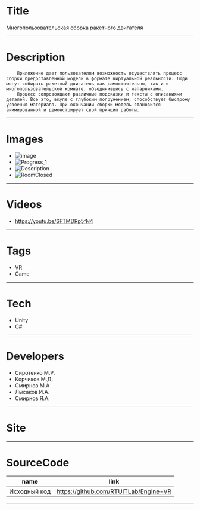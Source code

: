 # Title
Многопользовательская сборка ракетного двигателя

---

# Description

```
    Приложение дает пользователям возможность осуществлять процесс сборки предоставленной модели в формате виртуальной реальности. Люди могут собирать ракетный двигатель как самостоятельно, так и в многопользовательской комнате, объединившись с напарниками.
	Процесс сопровождают различные подсказки и тексты с описаниями деталей. Все это, вкупе с глубоким погружением, способствует быстрому усвоению материала. При окончании сборки модель становится анимированной и демонстрирует свой принцип работы.
```
---

# Images
* ![image](https://user-images.githubusercontent.com/46666053/141160470-a31d20dd-86bd-4be8-9308-a631227b5ba0.png)
* ![Progress_1](https://user-images.githubusercontent.com/46666053/141155619-bb28a0e8-fd3b-4359-97e5-36f3d1cf71c3.png)
* ![Description](https://user-images.githubusercontent.com/46666053/141155697-f247130d-e9a9-4f7d-812c-7a328e3022af.png)
* ![RoomClosed](https://user-images.githubusercontent.com/46666053/141155722-2e5c8eab-dfef-42f7-ae67-daf43e1756d6.png)
---

# Videos
* https://youtu.be/6FTMDRp5fN4
---

# Tags
* VR
* Game
---
# Tech
* Unity
* C#
---
# Developers
* Сиротенко М.Р.
* Корчиков М.Д.
* Смирнов М.А
* Лысаков И.А.
* Смирнов Я.А.
---
# Site
---
# SourceCode
| name                                          | link                                          |
| --------------------------------------------- | -----------------------------------------     |
| Исходный код | https://github.com/RTUITLab/Engine-VR   |

---
